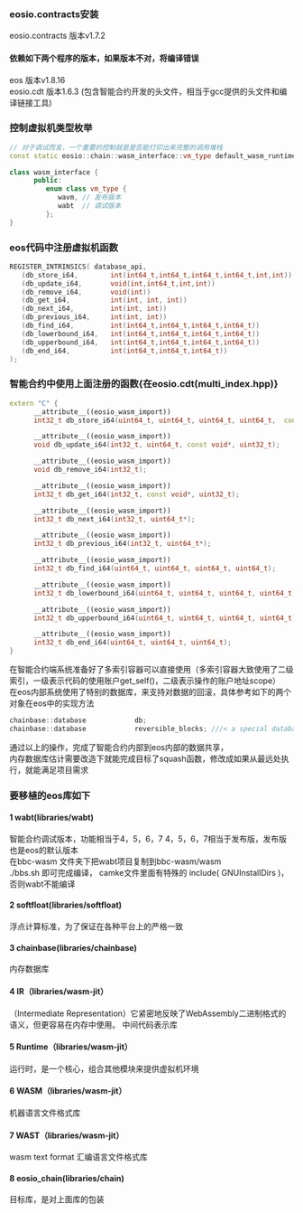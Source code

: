 ### eosio.contracts安装
eosio.contracts 版本v1.7.2  
#### 依赖如下两个程序的版本，如果版本不对，将编译错误
eos 版本v1.8.16   
eosio.cdt 版本1.6.3 (包含智能合约开发的头文件，相当于gcc提供的头文件和编译链接工具)

### 控制虚拟机类型枚举  
``` C++
// 对于调试而言，一个重要的控制就是是否能打印出来完整的调用堆栈
const static eosio::chain::wasm_interface::vm_type default_wasm_runtime = eosio::chain::wasm_interface::vm_type::wavm;

class wasm_interface {
      public:
         enum class vm_type {
            wavm, // 发布版本
            wabt  // 调试版本
         };
}
```
### eos代码中注册虚拟机函数
```C++
REGISTER_INTRINSICS( database_api,
   (db_store_i64,        int(int64_t,int64_t,int64_t,int64_t,int,int))
   (db_update_i64,       void(int,int64_t,int,int))
   (db_remove_i64,       void(int))
   (db_get_i64,          int(int, int, int))
   (db_next_i64,         int(int, int))
   (db_previous_i64,     int(int, int))
   (db_find_i64,         int(int64_t,int64_t,int64_t,int64_t))
   (db_lowerbound_i64,   int(int64_t,int64_t,int64_t,int64_t))
   (db_upperbound_i64,   int(int64_t,int64_t,int64_t,int64_t))
   (db_end_i64,          int(int64_t,int64_t,int64_t))
);
```
### 智能合约中使用上面注册的函数{在eosio.cdt(multi_index.hpp)}
```C++
extern "C" {
      __attribute__((eosio_wasm_import))
      int32_t db_store_i64(uint64_t, uint64_t, uint64_t, uint64_t,  const void*, uint32_t);

      __attribute__((eosio_wasm_import))
      void db_update_i64(int32_t, uint64_t, const void*, uint32_t);

      __attribute__((eosio_wasm_import))
      void db_remove_i64(int32_t);

      __attribute__((eosio_wasm_import))
      int32_t db_get_i64(int32_t, const void*, uint32_t);

      __attribute__((eosio_wasm_import))
      int32_t db_next_i64(int32_t, uint64_t*);

      __attribute__((eosio_wasm_import))
      int32_t db_previous_i64(int32_t, uint64_t*);

      __attribute__((eosio_wasm_import))
      int32_t db_find_i64(uint64_t, uint64_t, uint64_t, uint64_t);

      __attribute__((eosio_wasm_import))
      int32_t db_lowerbound_i64(uint64_t, uint64_t, uint64_t, uint64_t);

      __attribute__((eosio_wasm_import))
      int32_t db_upperbound_i64(uint64_t, uint64_t, uint64_t, uint64_t);

      __attribute__((eosio_wasm_import))
      int32_t db_end_i64(uint64_t, uint64_t, uint64_t);
}
```
在智能合约端系统准备好了多索引容器可以直接使用（多索引容器大致使用了二级索引，一级表示代码的使用账户get_self()，二级表示操作的账户地址scope）    
在eos内部系统使用了特别的数据库，来支持对数据的回滚，具体参考如下的两个对象在eos中的实现方法
``` C++
chainbase::database            db;
chainbase::database            reversible_blocks; ///< a special database to persist blocks that have successfully been applied but are still reversible
```
通过以上的操作，完成了智能合约内部到eos内部的数据共享，  
内存数据库估计需要改造下就能完成目标了squash函数，修改成如果从最远处执行，就能满足项目需求

### 要移植的eos库如下
#### 1 wabt(libraries/wabt)
智能合约调试版本，功能相当于4，5，6，7
4，5，6，7相当于发布版，发布版也是eos的默认版本  
在bbc-wasm 文件夹下把wabt项目复制到bbc-wasm/wasm  
./bbs.sh 即可完成编译，
camke文件里面有特殊的 include( GNUInstallDirs )，否则wabt不能编译 

#### 2 softfloat(libraries/softfloat)
浮点计算标准，为了保证在各种平台上的严格一致

#### 3 chainbase(libraries/chainbase)
内存数据库

#### 4 IR（libraries/wasm-jit）
（Intermediate Representation）它紧密地反映了WebAssembly二进制格式的语义，但更容易在内存中使用。
中间代码表示库

#### 5 Runtime（libraries/wasm-jit）
运行时，是一个核心，组合其他模块来提供虚拟机环境

#### 6 WASM（libraries/wasm-jit）
机器语言文件格式库

#### 7 WAST（libraries/wasm-jit）
wasm text format
汇编语言文件格式库

#### 8 eosio_chain(libraries/chain)
目标库，是对上面库的包装
